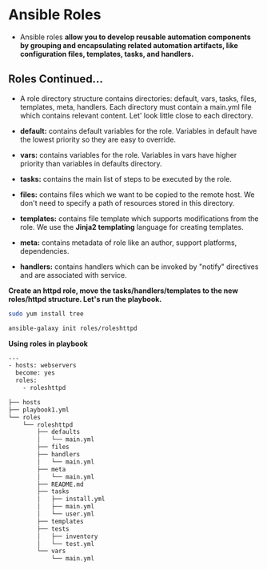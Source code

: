 # Ansible Roles

- Ansible roles **allow you to develop reusable automation components by grouping and encapsulating related automation artifacts, like configuration files, templates, tasks, and handlers.**

## Roles Continued...

- A role directory structure contains directories: default, vars, tasks, files, templates, meta, handlers. Each directory must contain a main.yml file which contains relevant content. Let' look little close to each directory.

- **default:** contains default variables for the role. Variables in default have the lowest priority so they are easy to override.

- **vars:** contains variables for the role. Variables in vars have higher priority than variables in defaults directory.

- **tasks:** contains the main list of steps to be executed by the role.

- **files:** contains files which we want to be copied to the remote host. We don't need to specify a path of resources stored in this directory.

- **templates:** contains file template which supports modifications from the role. We use the **Jinja2 templating** language for creating templates.

- **meta:** contains metadata of role like an author, support platforms, dependencies.

- **handlers:** contains handlers which can be invoked by "notify" directives and are associated with service.

**Create an httpd role, move the tasks/handlers/templates to the new roles/httpd structure. Let's run the playbook.**

```bash
sudo yum install tree

ansible-galaxy init roles/roleshttpd
```

**Using roles in playbook**

```bash
---
- hosts: webservers
  become: yes
  roles:
    - roleshttpd
```

```bash
├── hosts
├── playbook1.yml
└── roles
    └── roleshttpd
        ├── defaults
        │   └── main.yml
        ├── files
        ├── handlers
        │   └── main.yml
        ├── meta
        │   └── main.yml
        ├── README.md
        ├── tasks
        │   ├── install.yml
        │   ├── main.yml
        │   └── user.yml
        ├── templates
        ├── tests
        │   ├── inventory
        │   └── test.yml
        └── vars
            └── main.yml
```
